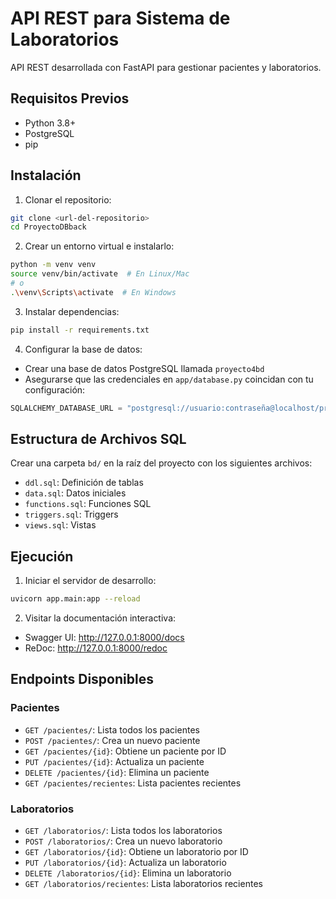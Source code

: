 # API REST para Sistema de Laboratorios

API REST desarrollada con FastAPI para gestionar pacientes y laboratorios.

## Requisitos Previos

- Python 3.8+
- PostgreSQL
- pip

## Instalación

1. Clonar el repositorio:

```bash
git clone <url-del-repositorio>
cd ProyectoDBback
```

2. Crear un entorno virtual e instalarlo:

```bash
python -m venv venv
source venv/bin/activate  # En Linux/Mac
# o
.\venv\Scripts\activate  # En Windows
```

3. Instalar dependencias:

```bash
pip install -r requirements.txt
```

4. Configurar la base de datos:

- Crear una base de datos PostgreSQL llamada `proyecto4bd`
- Asegurarse que las credenciales en `app/database.py` coincidan con tu configuración:
```python
SQLALCHEMY_DATABASE_URL = "postgresql://usuario:contraseña@localhost/proyecto4bd"
```

## Estructura de Archivos SQL

Crear una carpeta `bd/` en la raíz del proyecto con los siguientes archivos:
- `ddl.sql`: Definición de tablas
- `data.sql`: Datos iniciales
- `functions.sql`: Funciones SQL
- `triggers.sql`: Triggers
- `views.sql`: Vistas

## Ejecución

1. Iniciar el servidor de desarrollo:

```bash
uvicorn app.main:app --reload
```

2. Visitar la documentación interactiva:
- Swagger UI: http://127.0.0.1:8000/docs
- ReDoc: http://127.0.0.1:8000/redoc

## Endpoints Disponibles

### Pacientes
- `GET /pacientes/`: Lista todos los pacientes
- `POST /pacientes/`: Crea un nuevo paciente
- `GET /pacientes/{id}`: Obtiene un paciente por ID
- `PUT /pacientes/{id}`: Actualiza un paciente
- `DELETE /pacientes/{id}`: Elimina un paciente
- `GET /pacientes/recientes`: Lista pacientes recientes

### Laboratorios
- `GET /laboratorios/`: Lista todos los laboratorios
- `POST /laboratorios/`: Crea un nuevo laboratorio
- `GET /laboratorios/{id}`: Obtiene un laboratorio por ID
- `PUT /laboratorios/{id}`: Actualiza un laboratorio
- `DELETE /laboratorios/{id}`: Elimina un laboratorio
- `GET /laboratorios/recientes`: Lista laboratorios recientes